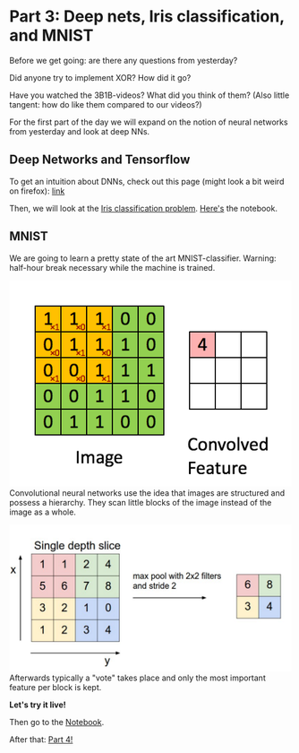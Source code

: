 Part 3: Deep nets, Iris classification, and MNIST
======

Before we get going: are there any questions from yesterday?

Did anyone try to implement XOR? How did it go?

Have you watched the 3B1B-videos? What did you think of them? (Also little tangent: how do like them compared to our videos?)

For the first part of the day we will expand on the notion of neural networks from yesterday and look at deep NNs. 

## Deep Networks and Tensorflow

To get an intuition about DNNs, check out this page (might look a bit weird on firefox): [link](https://playground.tensorflow.org)

Then, we will look at the [Iris classification problem](https://en.wikipedia.org/wiki/Iris_flower_data_set). [Here's](https://github.com/schlenga/ML_Workshop/blob/master/Code/Iris_Classification.ipynb) the notebook.

## MNIST

We are going to learn a pretty state of the art MNIST-classifier. Warning: half-hour break necessary while the machine is trained.

![Convo](Convolution.gif)
Convolutional neural networks use the idea that images are structured and possess a hierarchy. They scan little blocks of the image instead of the image as a whole.

![MaxPool](maxPool.png)
Afterwards typically a "vote" takes place and only the most important feature per block is kept.

**Let's try it live!**

Then go to the [Notebook](https://github.com/schlenga/ML_Workshop/blob/master/Code/MNIST.ipynb).

After that: [Part 4!](part4.md)